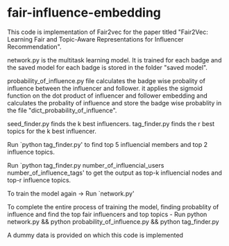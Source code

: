 # fair-influence-embedding
This code is implementation of Fair2vec for the paper titled "Fair2Vec: Learning Fair and Topic-Aware
 Representations for Influencer Recommendation".

network.py is the multitask learning model. It is trained for each badge and the saved model for each badge is stored in the folder "saved model".

probability_of_influence.py file calculates the badge wise probality of influence between the influencer and follower.
it applies the sigmoid function on the dot product of influencer and follower embedding and calculates the probality of influence and store the badge wise probablity in the
file "dict_probability_of_influence".

seed_finder.py finds the k best influencers.
tag_finder.py finds the r best topics for the k best influencer.

Run `python tag_finder.py' to find top 5 influencial members and top 2 influence topics.

Run `python tag_finder.py number_of_influencial_users number_of_influence_tags' to get the output as top-k influencial nodes and top-r influence topics.

To train the model again -> Run `network.py'

To complete the entire process of training the model, finding probablity of influence and find the top fair influencers and top topics - Run python network.py && python probability_of_influence.py && python tag_finder.py

A dummy data is provided on which this code is implemented



